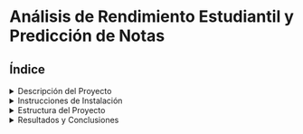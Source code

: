 # Análisis de Rendimiento Estudiantil y Predicción de Notas

## Índice
<details>
<summary>Descripción del Proyecto</summary>

Este proyecto tiene como objetivo analizar el rendimiento de los estudiantes en una institución educativa y desarrollar un modelo predictivo para identificar los factores que influyen en las notas finales. El dataset proporcionado incluye datos históricos sobre actividades académicas, como exámenes, entregas de tareas y fechas importantes. La variable objetivo es la `nota_final_materia`, donde una nota mayor o igual a 5 indica la aprobación del curso.

Las tareas incluyen:
- **Análisis Exploratorio de Datos (EDA)**: Examinar el dataset para detectar inconsistencias, valores nulos y obtener estadísticas descriptivas.
- **Ingeniería de Características**: Crear nuevas características a partir de los datos existentes y evaluar su impacto en modelos predictivos.
- **Desarrollo y Evaluación de Modelos Predictivos**: Comparar múltiples modelos predictivos, como regresión y árboles de decisión, y optimizarlos usando técnicas avanzadas.
- **Presentación del Modelo Final**: Seleccionar el mejor modelo basado en métricas de rendimiento y justificar su elección.

</details>

<details>
<summary>Instrucciones de Instalación</summary>

Para ejecutar los notebooks y scripts de este proyecto, sigue estos pasos:

1. **Clona el Repositorio**
   ```bash
   git clone https://github.com/tu-usuario/nombre-del-repositorio.git
   cd nombre-del-repositorio
Crea un Entorno Virtual (opcional, pero recomendado)

bash
Copiar código
python -m venv venv
source venv/bin/activate  # En Windows: venv\Scripts\activate
Instala las Dependencias

bash
Copiar código
pip install -r requirements.txt
Ejecuta los Notebooks

Abre Jupyter Notebook:
bash
Copiar código
jupyter notebook
Navega hasta la carpeta notebooks/ y abre los notebooks 01_EDA.ipynb, 02_feature_engineering.ipynb, y 03_modeling.ipynb para ver el análisis, la ingeniería de características y el modelado, respectivamente.
</details>
<details>
<summary>Estructura del Proyecto</summary>
data/: Carpeta que contiene los datos.

raw/: Datos originales sin procesar.
processed/: Datos que han sido limpiados y procesados para el análisis.
notebooks/: Carpeta con los notebooks de Jupyter.

01_EDA.ipynb: Análisis exploratorio de datos.
02_feature_engineering.ipynb: Creación y evaluación de nuevas características.
03_modeling.ipynb: Desarrollo y evaluación de modelos predictivos.
scripts/: Carpeta con scripts Python para procesamiento y modelado.

preprocessing.py: Scripts para la limpieza y procesamiento de datos.
feature_engineering.py: Scripts para la creación de nuevas características.
modeling.py: Scripts para el entrenamiento y evaluación de modelos.
reports/: Carpeta con informes y visualizaciones.

figures/: Gráficos y visualizaciones generados durante el análisis.
requirements.txt: Archivo que lista las dependencias del proyecto.

</details>
<details>
<summary>Resultados y Conclusiones</summary>
Análisis Exploratorio de Datos: Se identificaron varios valores nulos e inconsistencias en el dataset, lo que llevó a la limpieza y el procesamiento de los datos para asegurar su calidad.

Ingeniería de Características: Se crearon nuevas características basadas en el análisis de datos, como days_until_due, que mejoraron la capacidad predictiva de los modelos.

Modelos Predictivos: Se compararon varios modelos, incluyendo regresión logística y árboles de decisión. El modelo final seleccionado mostró un buen desempeño en términos de precisión y otras métricas, lo que indica que es capaz de predecir con alta exactitud la probabilidad de aprobación de los estudiantes.

</details>
